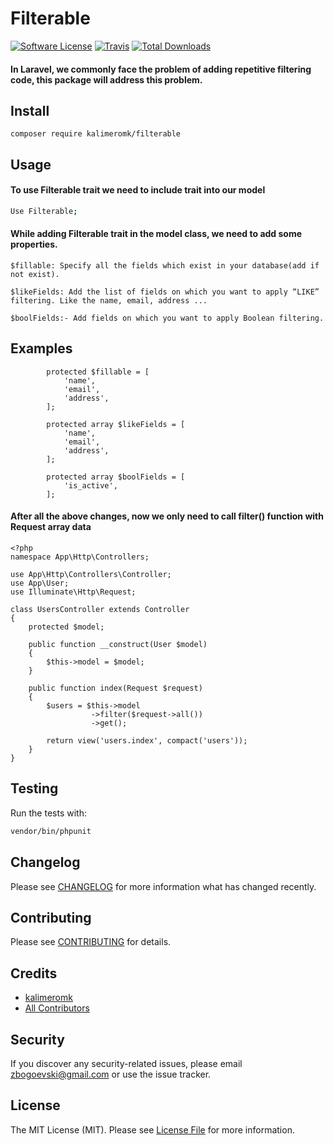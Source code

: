 # Filterable

[![Software License](https://img.shields.io/badge/license-MIT-brightgreen.svg?style=flat-square)](LICENSE.md)
[![Travis](https://img.shields.io/travis/kalimeromk/filterable.svg?style=flat-square)]()
[![Total Downloads](https://img.shields.io/packagist/dt/kalimeromk/filterable.svg?style=flat-square)](https://packagist.org/packages/kalimeromk/filterable)

#### In Laravel, we commonly face the problem of adding repetitive filtering code, this package will address this problem.

## Install

`composer require kalimeromk/filterable`

## Usage

#### To use Filterable trait we need to include trait into our model

``` bash
Use Filterable;
```

#### While adding Filterable trait in the model class, we need to add some properties.

```
$fillable: Specify all the fields which exist in your database(add if not exist).
```

```
$likeFields: Add the list of fields on which you want to apply “LIKE” filtering. Like the name, email, address ...
```

```
$boolFields:- Add fields on which you want to apply Boolean filtering.
```

## Examples

``` 
        protected $fillable = [
            'name',
            'email',
            'address',
        ];
```

```
        protected array $likeFields = [
            'name',
            'email',
            'address',
        ];
```

```
        protected array $boolFields = [
            'is_active',
        ];
```

#### After all the above changes, now we only need to call filter() function with Request array data

```
<?php
namespace App\Http\Controllers;

use App\Http\Controllers\Controller;
use App\User;
use Illuminate\Http\Request;

class UsersController extends Controller
{
	protected $model;
  
	public function __construct(User $model)
	{
		$this->model = $model;
	}
  
	public function index(Request $request)
	{
		$users = $this->model
                  ->filter($request->all())
                  ->get();
		
		return view('users.index', compact('users'));
	}
}
```
## Testing

Run the tests with:

``` bash
vendor/bin/phpunit
```

## Changelog
Please see [CHANGELOG](CHANGELOG.md) for more information what has changed recently.

## Contributing
Please see [CONTRIBUTING](CONTRIBUTING.md) for details.

## Credits

- [kalimeromk](https://github.com/kalimeromk)
- [All Contributors](https://github.com/kalimeromk/filterable/contributors)

## Security
If you discover any security-related issues, please email zbogoevski@gmail.com or use the issue tracker.

## License
The MIT License (MIT). Please see [License File](/filterable/LICENSE.md) for more information.
